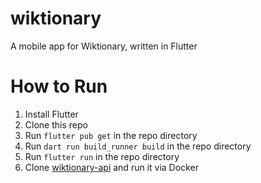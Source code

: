 # wiktionary

A mobile app for Wiktionary, written in Flutter

# How to Run

1. Install Flutter
1. Clone this repo
1. Run `flutter pub get` in the repo directory
1. Run `dart run build_runner build` in the repo directory
1. Run `flutter run` in the repo directory
1. Clone [wiktionary-api](https://github.com/hodgeswt/WiktionaryApi) and run it via Docker
